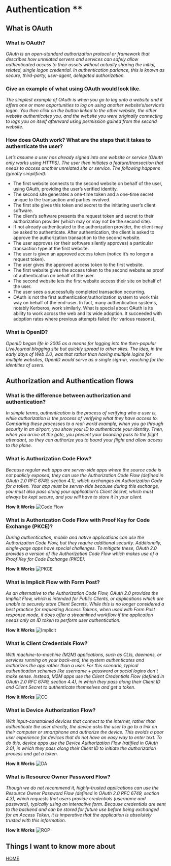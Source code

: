 # **Authentication** **

## **What is OAuth**

 ### **What is OAuth?**

 *OAuth is an open-standard authorization protocol or framework that describes how unrelated servers and services can safely allow authenticated access to their assets without actually sharing the initial, related, single logon credential. In authentication parlance, this is known as secure, third-party, user-agent, delegated authorization.*


 ### **Give an example of what using OAuth would look like.**

 *The simplest example of OAuth is when you go to log onto a website and it offers one or more opportunities to log on using another website’s/service’s logon. You then click on the button linked to the other website, the other website authenticates you, and the website you were originally connecting to logs you on itself afterward using permission gained from the second website.*

 ### **How does OAuth work? What are the steps that it takes to authenticate the user?**

 *Let’s assume a user has already signed into one website or service (OAuth only works using HTTPS). The user then initiates a feature/transaction that needs to access another unrelated site or service. The following happens (greatly simplified):*

 * The first website connects to the second website on behalf of the user, using OAuth, providing the user’s verified identity.
 * The second site generates a one-time token and a one-time secret unique to the transaction and parties involved.
 * The first site gives this token and secret to the initiating user’s client software.
 * The client’s software presents the request token and secret to their authorization provider (which may or may not be the second site).
 * If not already authenticated to the authorization provider, the client may be asked to authenticate. After authentication, the client is asked to approve the authorization transaction to the second website.
 * The user approves (or their software silently approves) a particular transaction type at the first website.
 * The user is given an approved access token (notice it’s no longer a request token).
 * The user gives the approved access token to the first website.
 * The first website gives the access token to the second website as proof of authentication on behalf of the user.
 * The second website lets the first website access their site on behalf of the user.
 * The user sees a successfully completed transaction occurring.
 * OAuth is not the first authentication/authorization system to work this way on behalf of the end-user. In fact, many authentication systems, notably Kerberos, work similarly. What is special about OAuth is its ability to work across the web and its wide adoption. It succeeded with adoption rates where previous attempts failed (for various reasons).

 ### **What is OpenID?**

*OpenID began life in 2005 as a means for logging into the then-popular LiveJournal blogging site but quickly spread to other sites. The idea, in the early days of Web 2.0, was that rather than having multiple logins for multiple websites, OpenID would serve as a single sign-in, vouching for the identities of users.*


## **Authorization and Authentication flows**

 ### **What is the difference between authorization and authentication?**
 
 *In simple terms, authentication is the process of verifying who a user is, while authorization is the process of verifying what they have access to.
 Comparing these processes to a real-world example, when you go through security in an airport, you show your ID to authenticate your identity. Then, when you arrive at the gate, you present your boarding pass to the flight attendant, so they can authorize you to board your flight and allow access to the plane.*

 ### **What is Authorization Code Flow?**

 *Because regular web apps are server-side apps where the source code is not publicly exposed, they can use the Authorization Code Flow (defined in OAuth 2.0 RFC 6749, section 4.1), which exchanges an Authorization Code for a token. Your app must be server-side because during this exchange, you must also pass along your application's Client Secret, which must always be kept secure, and you will have to store it in your client.*

 **How It Works**
 ![Code Flow](https://images.ctfassets.net/cdy7uua7fh8z/2nbNztohyR7uMcZmnUt0VU/2c017d2a2a2cdd80f097554d33ff72dd/auth-sequence-auth-code.png)
 
 ### **What is Authorization Code Flow with Proof Key for Code Exchange (PKCE)?**

 *During authentication, mobile and native applications can use the Authorization Code Flow, but they require additional security. Additionally, single-page apps have special challenges. To mitigate these, OAuth 2.0 provides a version of the Authorization Code Flow which makes use of a Proof Key for Code Exchange (PKCE).*

 **How It Works**
 ![PKCE](https://images.ctfassets.net/cdy7uua7fh8z/3pstjSYx3YNSiJQnwKZvm5/33c941faf2e0c434a9ab1f0f3a06e13a/auth-sequence-auth-code-pkce.png)

 ### **What is Implicit Flow with Form Post?**
 
 *As an alternative to the Authorization Code Flow, OAuth 2.0 provides the Implicit Flow, which is intended for Public Clients, or applications which are unable to securely store Client Secrets. While this is no longer considered a best practice for requesting Access Tokens, when used with Form Post response mode, it does offer a streamlined workflow if the application needs only an ID token to perform user authentication.*

 **How It Works**
 ![Implicit](https://images.ctfassets.net/cdy7uua7fh8z/6m0uE4E7Hpzbdhyh9dEuYK/e36c910ff47a7540bf27e23c02822624/auth-sequence-implicit-form-post.png)

 ### **What is Client Credentials Flow?**

 *With machine-to-machine (M2M) applications, such as CLIs, daemons, or services running on your back-end, the system authenticates and authorizes the app rather than a user. For this scenario, typical authentication schemes like username + password or social logins don't make sense. Instead, M2M apps use the Client Credentials Flow (defined in OAuth 2.0 RFC 6749, section 4.4), in which they pass along their Client ID and Client Secret to authenticate themselves and get a token.*

 **How It Works** 
 ![CC](https://images.ctfassets.net/cdy7uua7fh8z/2waLvaQdM5Fl5ZN5xUrF2F/8c5ddae68ac8dd438cdeb91fe1010fd1/auth-sequence-client-credentials.png)

 ### **What is Device Authorization Flow?**
 
 *With input-constrained devices that connect to the internet, rather than authenticate the user directly, the device asks the user to go to a link on their computer or smartphone and authorize the device. This avoids a poor user experience for devices that do not have an easy way to enter text. To do this, device apps use the Device Authorization Flow (ratified in OAuth 2.0), in which they pass along their Client ID to initiate the authorization process and get a token.*
 
 **How It Works**
 ![DA](https://images.ctfassets.net/cdy7uua7fh8z/1A6jpG3W1H6SC9ZK92NyKd/40af53209f90a7c392f621f329fb4424/auth-sequence-device-auth.png)

 ### **What is Resource Owner Password Flow?**

 *Though we do not recommend it, highly-trusted applications can use the Resource Owner Password Flow (defined in OAuth 2.0 RFC 6749, section 4.3), which requests that users provide credentials (username and password), typically using an interactive form. Because credentials are sent to the backend and can be stored for future use before being exchanged for an Access Token, it is imperative that the application is absolutely trusted with this information.*

 **How It Works**
 ![ROP](https://images.ctfassets.net/cdy7uua7fh8z/4EeYNcnVX1RFcTy5z4lP4v/c3e4d22e6f8bf558caf07338a7388097/ROP_Grant.png)



 ## **Things I want to know more about**



[HOME](https://malkhaleel88.github.io/reading-notes)
